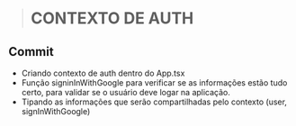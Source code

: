 > # CONTEXTO DE AUTH

## Commit

- Criando contexto de auth dentro do App.tsx
- Função signinInWithGoogle para verificar se as informações estão tudo certo,
  para validar se o usuário deve logar na aplicação.
- Tipando as informações que serão compartilhadas pelo contexto (user, signInWithGoogle)
